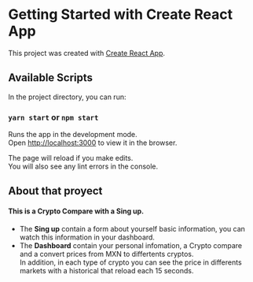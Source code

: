 # Getting Started with Create React App

This project was created with [Create React App](https://github.com/facebook/create-react-app).

## Available Scripts

In the project directory, you can run:

### `yarn start` or `npm start`

Runs the app in the development mode.\
Open [http://localhost:3000](http://localhost:3000) to view it in the browser.

The page will reload if you make edits.\
You will also see any lint errors in the console.

## About that proyect

#### This is a Crypto Compare with a Sing up. <br/>
- The **Sing up** contain a form about yourself basic information, you can watch this information in your dashboard. <br/>
- The **Dashboard** contain your personal infomation, a Crypto compare and a convert prices from MXN to differtents cryptos. <br/>
In addition, in each type of crypto you can see the price in differents markets with a historical that reload each 15 seconds.
